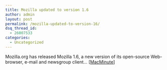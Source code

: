 ```yaml
---
title: Mozilla updated to version 1.6
author: admin
layout: post
permalink: /mozilla-updated-to-version-16/
dsq_thread_id:
  - 26007533
categories:
  - Uncategorized
---
```

Mozilla.org has released Mozilla 1.6, a new version of its open-source Web-browser, e-mail and newsgroup client&#8230; [[MacMinute][1]]

 [1]: http://www.macminute.com/